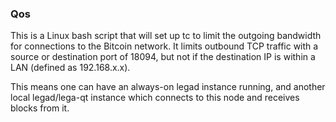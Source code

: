 ### Qos ###

This is a Linux bash script that will set up tc to limit the outgoing bandwidth for connections to the Bitcoin network. It limits outbound TCP traffic with a source or destination port of 18094, but not if the destination IP is within a LAN (defined as 192.168.x.x).

This means one can have an always-on legad instance running, and another local legad/lega-qt instance which connects to this node and receives blocks from it.
